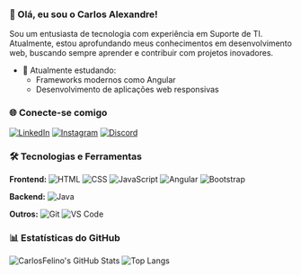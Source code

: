 ### 👋 Olá, eu sou o Carlos Alexandre!
Sou um entusiasta de tecnologia com experiência em Suporte de TI. Atualmente, estou aprofundando meus conhecimentos em desenvolvimento web, buscando sempre aprender e contribuir com projetos inovadores.
- 🌱 Atualmente estudando:
  - Frameworks modernos como Angular
  - Desenvolvimento de aplicações web responsivas

### 🌐 Conecte-se comigo
[![LinkedIn](https://img.shields.io/badge/-LinkedIn-%230077B5?style=for-the-badge&logo=linkedin&logoColor=white)](https://www.linkedin.com/in/c-alexandre)
[![Instagram](https://img.shields.io/badge/-Instagram-%23E4405F?style=for-the-badge&logo=instagram&logoColor=white)](https://instagram.com/elcarlos_felino)
[![Discord](https://img.shields.io/badge/-Discord-7289DA?style=for-the-badge&logo=discord&logoColor=white)](https://discord.gg/elcarlos_felino)

### 🛠️ Tecnologias e Ferramentas
**Frontend:**
![HTML](https://img.shields.io/badge/HTML5-E34F26?style=for-the-badge&logo=html5&logoColor=white)
![CSS](https://img.shields.io/badge/CSS3-1572B6?style=for-the-badge&logo=css3&logoColor=white)
![JavaScript](https://img.shields.io/badge/JavaScript-F7DF1E?style=for-the-badge&logo=javascript&logoColor=black)
![Angular](https://img.shields.io/badge/Angular-DD0031?style=for-the-badge&logo=angular&logoColor=white)
![Bootstrap](https://img.shields.io/badge/Bootstrap-563D7C?style=for-the-badge&logo=bootstrap&logoColor=white)

**Backend:**
![Java](https://img.shields.io/badge/Java-ED8B00?style=for-the-badge&logo=java&logoColor=white)

**Outros:**
![Git](https://img.shields.io/badge/Git-F05032?style=for-the-badge&logo=git&logoColor=white)
![VS Code](https://img.shields.io/badge/VS%20Code-007ACC?style=for-the-badge&logo=visual-studio-code&logoColor=white)

### 📊 Estatísticas do GitHub
![CarlosFelino's GitHub Stats](https://github-readme-stats.vercel.app/api?username=CarlosFelino&show_icons=true&theme=radical)
![Top Langs](https://github-readme-stats.vercel.app/api/top-langs/?username=CarlosFelino&layout=compact&theme=radical)
